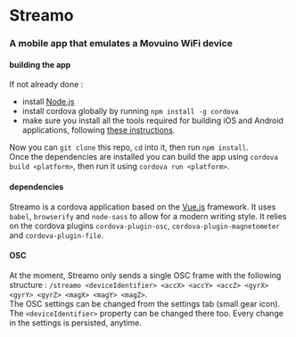 # Streamo

### A mobile app that emulates a Movuino WiFi device

#### building the app

If not already done :
* install [Node.js](https://nodejs.org/en/download/)
* install cordova globally by running `npm install -g cordova`
* make sure you install all the tools required for building iOS and Android applications, following [these instructions](https://cordova.apache.org/docs/en/latest/guide/cli/#install-pre-requisites-for-building).

Now you can `git clone` this repo, `cd` into it, then run `npm install`.  
Once the dependencies are installed you can build the app using `cordova build <platform>`, then run it using `cordova run <platform>`.

#### dependencies

Streamo is a cordova application based on the [Vue.js](https://vuejs.org/) framework. It uses `babel`, `browserify` and `node-sass` to allow for a modern writing style. It relies on the cordova plugins `cordova-plugin-osc`, `cordova-plugin-magnetometer` and `cordova-plugin-file`.

#### OSC

At the moment, Streamo only sends a single OSC frame with the following structure : ```/streamo <deviceIdentifier> <accX> <accY> <accZ> <gyrX> <gyrY> <gyrZ> <magX> <magY> <magZ>```.  
The OSC settings can be changed from the settings tab (small gear icon). The `<deviceIdentifier>` property can be changed there too. Every change in the settings is persisted, anytime.